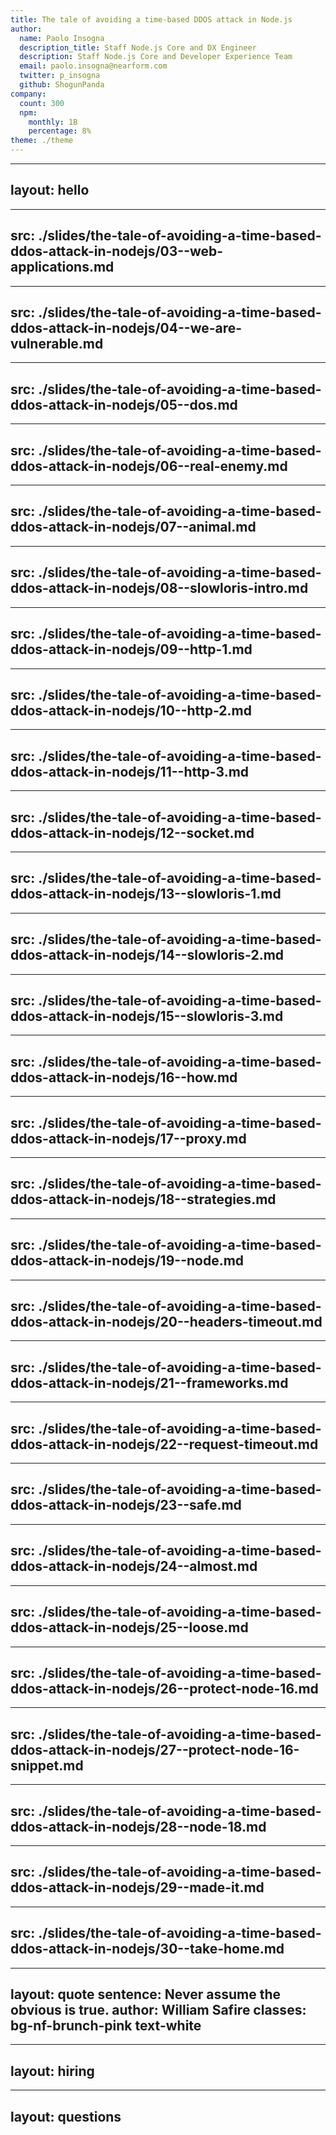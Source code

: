 ```yaml
---
title: The tale of avoiding a time-based DDOS attack in Node.js
author:
  name: Paolo Insogna
  description_title: Staff Node.js Core and DX Engineer
  description: Staff Node.js Core and Developer Experience Team
  email: paolo.insogna@nearform.com
  twitter: p_insogna
  github: ShogunPanda
company:
  count: 300
  npm:
    monthly: 1B
    percentage: 8%
theme: ./theme
---
```


---
layout: hello
---

---
src: ./slides/the-tale-of-avoiding-a-time-based-ddos-attack-in-nodejs/03--web-applications.md
---

---
src: ./slides/the-tale-of-avoiding-a-time-based-ddos-attack-in-nodejs/04--we-are-vulnerable.md
---

---
src: ./slides/the-tale-of-avoiding-a-time-based-ddos-attack-in-nodejs/05--dos.md
---

---
src: ./slides/the-tale-of-avoiding-a-time-based-ddos-attack-in-nodejs/06--real-enemy.md
---

---
src: ./slides/the-tale-of-avoiding-a-time-based-ddos-attack-in-nodejs/07--animal.md
---

---
src: ./slides/the-tale-of-avoiding-a-time-based-ddos-attack-in-nodejs/08--slowloris-intro.md
---

---
src: ./slides/the-tale-of-avoiding-a-time-based-ddos-attack-in-nodejs/09--http-1.md
---

---
src: ./slides/the-tale-of-avoiding-a-time-based-ddos-attack-in-nodejs/10--http-2.md
---

---
src: ./slides/the-tale-of-avoiding-a-time-based-ddos-attack-in-nodejs/11--http-3.md
---

---
src: ./slides/the-tale-of-avoiding-a-time-based-ddos-attack-in-nodejs/12--socket.md
---

---
src: ./slides/the-tale-of-avoiding-a-time-based-ddos-attack-in-nodejs/13--slowloris-1.md
---

---
src: ./slides/the-tale-of-avoiding-a-time-based-ddos-attack-in-nodejs/14--slowloris-2.md
---

---
src: ./slides/the-tale-of-avoiding-a-time-based-ddos-attack-in-nodejs/15--slowloris-3.md
---

---
src: ./slides/the-tale-of-avoiding-a-time-based-ddos-attack-in-nodejs/16--how.md
---

---
src: ./slides/the-tale-of-avoiding-a-time-based-ddos-attack-in-nodejs/17--proxy.md
---

---
src: ./slides/the-tale-of-avoiding-a-time-based-ddos-attack-in-nodejs/18--strategies.md
---

---
src: ./slides/the-tale-of-avoiding-a-time-based-ddos-attack-in-nodejs/19--node.md
---

---
src: ./slides/the-tale-of-avoiding-a-time-based-ddos-attack-in-nodejs/20--headers-timeout.md
---

---
src: ./slides/the-tale-of-avoiding-a-time-based-ddos-attack-in-nodejs/21--frameworks.md
---

---
src: ./slides/the-tale-of-avoiding-a-time-based-ddos-attack-in-nodejs/22--request-timeout.md
---

---
src: ./slides/the-tale-of-avoiding-a-time-based-ddos-attack-in-nodejs/23--safe.md
---

---
src: ./slides/the-tale-of-avoiding-a-time-based-ddos-attack-in-nodejs/24--almost.md
---

---
src: ./slides/the-tale-of-avoiding-a-time-based-ddos-attack-in-nodejs/25--loose.md
---

---
src: ./slides/the-tale-of-avoiding-a-time-based-ddos-attack-in-nodejs/26--protect-node-16.md
---

---
src: ./slides/the-tale-of-avoiding-a-time-based-ddos-attack-in-nodejs/27--protect-node-16-snippet.md
---

---
src: ./slides/the-tale-of-avoiding-a-time-based-ddos-attack-in-nodejs/28--node-18.md
---

---
src: ./slides/the-tale-of-avoiding-a-time-based-ddos-attack-in-nodejs/29--made-it.md
---

---
src: ./slides/the-tale-of-avoiding-a-time-based-ddos-attack-in-nodejs/30--take-home.md
---

---
layout: quote
sentence: Never assume the obvious is true.
author: William Safire
classes: bg-nf-brunch-pink text-white
---

---
layout: hiring
---

---
layout: questions
---


